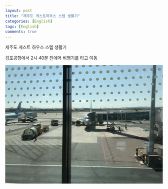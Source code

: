 ```yaml
---
layout: post
title: "제주도 게스트하우스 스텝 생활기" 
categories: [English]
tags: [English]
comments: true
---
```


제주도 게스트 하우스 스텝 생활기 

김포공항에서 2시 40분 진에어 비행기를 타고 이동 

<img src="img/1.jpg" alt="airplane" border="0" stle="display:block;">
